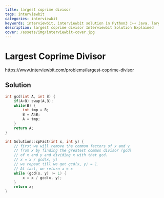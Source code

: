 ```yaml
---
title: largest coprime divisor
tags: interviewbit
categories: interviewbit
keywords: interviewbit, interviewbit solution in Python3 C++ Java, largest coprime divisor solution
description: largest coprime divisor Interviewbit Solution Explained
cover: /assets/img/interviewbit-cover.jpg
---
```


# Largest Coprime Divisor

https://www.interviewbit.com/problems/largest-coprime-divisor


## Solution

```cpp
int gcd(int A, int B) {
    if(A<B) swap(A,B);
    while(B) {
        int tmp = B;
        B = A%B;
        A = tmp;
    }
    return A;
}

int Solution::cpFact(int x, int y) {
    // first we will remove the common factors of x and y
    // from x by finding the greatest common divisor (gcd)
    // of x and y and dividing x with that gcd.
    // x = x / gcd(x, y)
    // we repeat till we get gcd(x, y) = 1.
    // At last, we return a = x
    while (gcd(x, y) != 1) {
        x = x / gcd(x, y);
    } 
    return x;
}
```